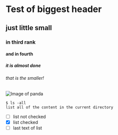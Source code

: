 # Test of biggest header
## just little small
### in third rank
#### and in fourth
##### it is almost done
###### that is the smaller!
![Image of panda](https://upload.wikimedia.org/wikipedia/commons/c/c2/Recherches_pour_servir_%C3%A0_l%27histoire_naturelle_des_mammif%C3%A8res_%28Pl._50%29_%28white_background%29.jpg)
```
$ ls -all
list all of the content in the current directory
```
- [ ] list not checked
- [X] list checked
- [ ] last text of list
